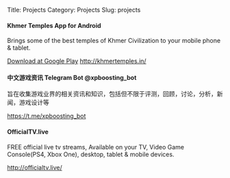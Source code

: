 Title: Projects
Category: Projects
Slug: projects

#### Khmer Temples App for Android

Brings some of the best temples of Khmer Civilization to your mobile phone & tablet.

[Download at Google Play](https://play.google.com/store/apps/details?id=com.cnborn.khmertemples)
<http://khmertemples.in/>


#### 中文游戏资讯 Telegram Bot @xpboosting_bot

旨在收集游戏业界的相关资讯和知识，包括但不限于评测，回顾，讨论，分析，新闻，游戏设计等

<https://t.me/xpboosting_bot>


#### OfficialTV.live

FREE official live tv streams, Available on your TV, Video Game Console(PS4, Xbox One), desktop, tablet & mobile devices.

<http://officialtv.live/>
